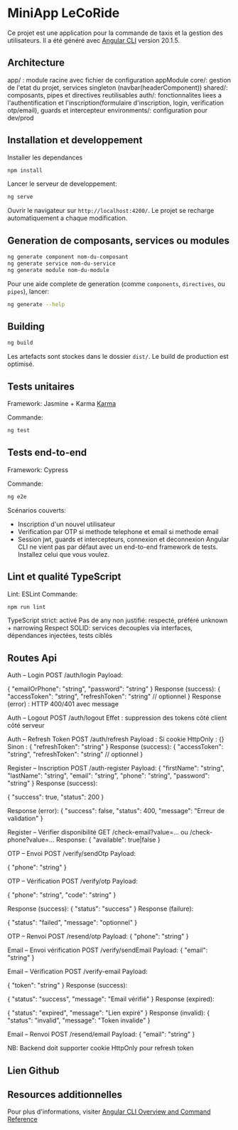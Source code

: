# MiniApp LeCoRide 

Ce projet est une application pour la commande de taxis et la gestion des utilisateurs. 
Il a été généré avec [Angular CLI](https://github.com/angular/angular-cli) version 20.1.5.

## Architecture
app/ : module racine avec fichier de configuration appModule
core/: gestion de l'etat du projet, services singleton (navbar(headerComponent))
shared/: composants, pipes et directives reutilisables 
auth/: fonctionnalites liees a l'authentification et l'inscription(formulaire d'inscription, login, verification otp/email), guards et intercepteur
environments/: configuration pour dev/prod

## Installation et developpement

Installer les dependances
  ```bash
  npm install
  ```
Lancer le serveur de developpement:
  ```bash
  ng serve
  ```
  Ouvrir le navigateur sur `http://localhost:4200/`. Le projet se recharge automatiquement a chaque modification.


## Generation de composants, services ou modules


```bash
ng generate component nom-du-composant
ng generate service nom-du-service
ng generate module nom-du-module 
```

Pour une aide complete de generation (comme `components`, `directives`, ou `pipes`), lancer:

```bash
ng generate --help
```

## Building


```bash
ng build
```
Les artefacts sont stockes dans le dossier `dist/`. Le build de production est optimisé.


## Tests unitaires 

Framework: Jasmine + Karma [Karma](https://karma-runner.github.io)

Commande: 
```bash
ng test
```

## Tests end-to-end 

Framework: Cypress

Commande:
```bash
ng e2e
```
Scénarios couverts: 
  - Inscription d'un nouvel utilisateur
  - Verification par OTP si methode telephone et email si methode email
  - Session jwt, guards et intercepteurs, connexion et deconnexion
Angular CLI ne vient pas par défaut avec un end-to-end framework de tests. Installez celui que vous voulez.

## Lint et qualité TypeScript
Lint: ESLint
Commande:
```bash
npm run lint
```
TypeScript strict: activé
Pas de any non justifié: respecté, préféré unknown + narrowing
Respect SOLID: services decouples via interfaces, dépendances injectées, tests ciblés

## Routes Api

Auth – Login
  POST /auth/login
  Payload:

  {
    "emailOrPhone": "string",
    "password": "string"
  }
  Response (success):
  {
    "accessToken": "string",
    "refreshToken": "string" // optionnel
  }
  Response (error) : HTTP 400/401 avec message


Auth – Logout
  POST /auth/logout
  Effet : suppression des tokens côté client  côté serveur


Auth – Refresh Token
  POST /auth/refresh
  Payload :
  Si cookie HttpOnly : {}
  Sinon : { "refreshToken": "string" }
  Response (success):
  {
    "accessToken": "string",
    "refreshToken": "string" // optionnel
  }


Register – Inscription
  POST /auth-register
  Payload:
  {
    "firstName": "string",
    "lastName": "string",
    "email": "string",
    "phone": "string",
    "password": "string"
  }
  Response (success):

  {
    "success": true,
    "status": 200
  }

  Response (error):
  {
    "success": false,
    "status": 400,
    "message": "Erreur de validation"
  }


Register – Vérifier disponibilité
  GET /check-email?value=… ou /check-phone?value=…
  Response:
  {
    "available": true|false
  }


OTP – Envoi
  POST /verify/sendOtp
  Payload:

  {
    "phone": "string"
  }


OTP – Vérification
  POST /verify/otp
  Payload:

  {
    "phone": "string",
    "code": "string"
  }

  Response (success):
  {
    "status": "success"
  }
  Response (failure):

  {
    "status": "failed",
    "message": "optionnel"
  }


OTP – Renvoi
  POST /resend/otp
  Payload:
  {
    "phone": "string"
  }

  Email – Envoi vérification
  POST /verify/sendEmail
  Payload:
  {
    "email": "string"
  }


Email – Vérification
  POST /verify-email
  Payload:

  {
    "token": "string"
  }
  Response (success):

  {
    "status": "success",
    "message": "Email vérifié"
  }
  Response (expired):

  {
    "status": "expired",
    "message": "Lien expiré"
  }
  Response (invalid):
  {
    "status": "invalid",
    "message": "Token invalide"
  }


Email – Renvoi
  POST /resend/email
  Payload:
  {
    "email": "string"
  }

NB: Backend doit supporter cookie HttpOnly pour refresh token

## Lien Github



##  Resources additionnelles

Pour plus d'informations, visiter [Angular CLI Overview and Command Reference](https://angular.dev/tools/cli)
